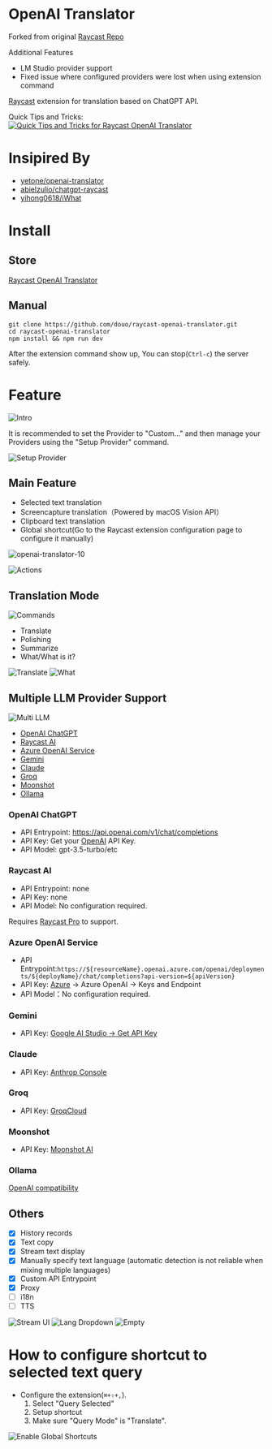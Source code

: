 # OpenAI Translator

Forked from original [Raycast Repo](https://github.com/raycast/extensions/tree/main/extensions/openai-translator)

Additional Features

- LM Studio provider support
- Fixed issue where configured providers were lost when using extension command

[Raycast](https://www.raycast.com/) extension for translation based on ChatGPT API.

Quick Tips and Tricks:
[![Quick Tips and Tricks for Raycast OpenAI Translator](https://img.youtube.com/vi/2tW9iKz2nT0/maxresdefault.jpg)](https://www.youtube.com/watch?v=2tW9iKz2nT0)

# Insipired By

- [yetone/openai-translator](https://github.com/yetone/openai-translator)
- [abielzulio/chatgpt-raycast](https://github.com/abielzulio/chatgpt-raycast)
- [yihong0618/iWhat](https://github.com/yihong0618/iWhat)

# Install

## Store

[Raycast OpenAI Translator](https://www.raycast.com/douo/openai-translator)

## Manual

``` shell
git clone https://github.com/douo/raycast-openai-translator.git
cd raycast-openai-translator
npm install && npm run dev
```

After the extension command show up, You can stop(`Ctrl-c`) the server safely.

# Feature

![Intro](doc/configuration.png)

It is recommended to set the Provider to "Custom..." and then manage your Providers using the "Setup Provider" command.

![Setup Provider](doc/setup-provider.png)

## Main Feature

- Selected text translation
- Screencapture translation（Powered by macOS Vision API）
- Clipboard text translation
- Global shortcut(Go to the Raycast extension configuration page to configure it manually)

![openai-translator-10](https://user-images.githubusercontent.com/743074/226171648-d138308b-837e-4b79-a84e-3f2173958066.png)

![Actions](doc/actions.png)

## Translation Mode

![Commands](doc/commands.png)

- Translate
- Polishing
- Summarize
- What/What is it?

![Translate](doc/translate.png)
![What](doc/what-en.png)

## Multiple LLM Provider Support

![Multi LLM](doc/multi-llm.png)

- [OpenAI ChatGPT](https://chat.openai.com/)
- [Raycast AI](https://www.raycast.com/pro)
- [Azure OpenAI Service](https://azure.microsoft.com/en-us/products/cognitive-services/openai-service)
- [Gemini](https://gemini.google.com/)
- [Claude](https://claude.ai/)
- [Groq](https://groq.com/)
- [Moonshot](https://moonshot.cn/)
- [Ollama](https://ollama.com/)

### OpenAI ChatGPT

- API Entrypoint: <https://api.openai.com/v1/chat/completions>
- API Key: Get your [OpenAI](https://platform.openai.com/account/api-keys) API Key.
- API Model: gpt-3.5-turbo/etc

### Raycast AI

- API Entrypoint: none
- API Key: none
- API Model: No configuration required.

Requires [Raycast Pro](https://www.raycast.com/pro) to support.

### Azure OpenAI Service

- API Entrypoint:`https://${resourceName}.openai.azure.com/openai/deployments/${deployName}/chat/completions?api-version=${apiVersion}`
- API Key: [Azure](https://portal.azure.com/) -> Azure OpenAI -> Keys and Endpoint
- API Model：No configuration required.

### Gemini

- API Key: [Google AI Studio -> Get API Key](https://aistudio.google.com/app/apikey)

### Claude

- API Key: [Anthrop Console](https://console.anthropic.com/settings/keys)

### Groq

- API Key: [GroqCloud](https://console.groq.com/keys)

### Moonshot

- API Key: [Moonshot AI](https://platform.moonshot.cn/console/api-keys)

### Ollama

[OpenAI compatibility](https://ollama.com/blog/openai-compatibility)

## Others

- [x] History records
- [x] Text copy
- [x] Stream text display
- [x] Manually specify text language (automatic detection is not reliable when mixing multiple languages)
- [x] Custom API Entrypoint
- [X] Proxy
- [ ] i18n
- [ ] TTS

![Stream UI](doc/stream-text.png)
![Lang Dropdown](doc/lang-dropdown.png)
![Empty](doc/empty.png)

# How to configure shortcut to selected text query

- Configure the extension(`⌘+⇧+,`).
  1. Select "Query Selected"
  2. Setup shortcut
  3. Make sure "Query Mode" is "Translate".

![Enable Global Shortcuts](doc/query-selected.png)
